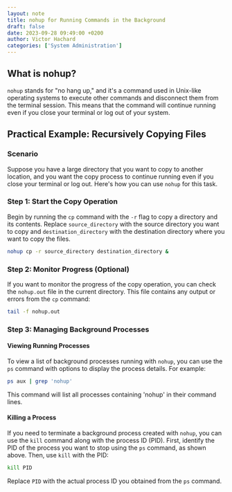 ```yaml
---
layout: note
title: nohup for Running Commands in the Background
draft: false
date: 2023-09-28 09:49:00 +0200
author: Victor Hachard
categories: ['System Administration']
---
```


## What is nohup?

`nohup` stands for "no hang up," and it's a command used in Unix-like operating systems to execute other commands and disconnect them from the terminal session. This means that the command will continue running even if you close your terminal or log out of your system.

## Practical Example: Recursively Copying Files

### Scenario

Suppose you have a large directory that you want to copy to another location, and you want the copy process to continue running even if you close your terminal or log out. Here's how you can use `nohup` for this task.

### Step 1: Start the Copy Operation

Begin by running the `cp` command with the `-r` flag to copy a directory and its contents. Replace `source_directory` with the source directory you want to copy and `destination_directory` with the destination directory where you want to copy the files.

```sh
nohup cp -r source_directory destination_directory &
```

### Step 2: Monitor Progress (Optional)

If you want to monitor the progress of the copy operation, you can check the `nohup.out` file in the current directory. This file contains any output or errors from the `cp` command:

```sh
tail -f nohup.out
```

### Step 3: Managing Background Processes

#### Viewing Running Processes

To view a list of background processes running with `nohup`, you can use the `ps` command with options to display the process details. For example:

```sh
ps aux | grep 'nohup'
```

This command will list all processes containing 'nohup' in their command lines.

#### Killing a Process

If you need to terminate a background process created with `nohup`, you can use the `kill` command along with the process ID (PID). First, identify the PID of the process you want to stop using the `ps` command, as shown above. Then, use `kill` with the PID:

```sh
kill PID
```

Replace `PID` with the actual process ID you obtained from the `ps` command.
